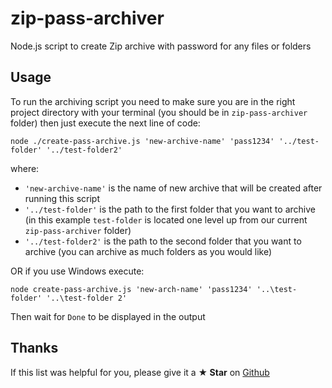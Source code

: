 # zip-pass-archiver
Node.js script to create Zip archive with password for any files or folders

## Usage
To run the archiving script you need to make sure you are in the right project directory with your terminal (you should
be in `zip-pass-archiver` folder) then just execute the next line of code:
```
node ./create-pass-archive.js 'new-archive-name' 'pass1234' '../test-folder' '../test-folder2'
```
where:
- `'new-archive-name'` is the name of new archive that will be created after running this script
- `'../test-folder'` is the path to the first folder that you want to archive (in this example `test-folder` is located
    one level up from our current `zip-pass-archiver` folder)
- `'../test-folder2'` is the path to the second folder that you want to archive (you can archive as much folders as you
    would like)

OR if you use Windows execute:
```
node create-pass-archive.js 'new-arch-name' 'pass1234' '..\test-folder' '..\test-folder 2'
```
Then wait for `Done` to be displayed in the output

## Thanks
If this list was helpful for you, please give it a **★ Star** on
[Github](https://github.com/Marketionist/testing-starter-kit)
